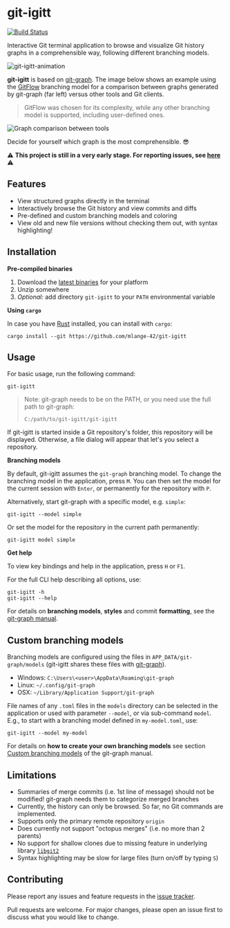 # git-igitt

[![Build Status](https://travis-ci.com/mlange-42/git-igitt.svg?branch=master)](https://travis-ci.com/mlange-42/git-igitt)

Interactive Git terminal application to browse and visualize Git history graphs in a comprehensible way, following different branching models.

![git-igitt-animation](https://user-images.githubusercontent.com/44003176/104823331-af30cd00-5849-11eb-97b5-1bea6efc133c.gif)

**git-igitt** is based on [git-graph](https://github.com/mlange-42/git-graph). The image below shows an example using the [GitFlow](https://nvie.com/posts/a-successful-git-branching-model/) branching model for a comparison between graphs generated by git-graph (far left) versus other tools and Git clients. 

> GitFlow was chosen for its complexity, while any other branching model is supported, including user-defined ones.

![Graph comparison between tools](https://user-images.githubusercontent.com/44003176/103466403-36a81780-4d45-11eb-90cc-167d210d7a52.png)

Decide for yourself which graph is the most comprehensible. :sunglasses:

:warning: **This project is still in a very early stage. For reporting issues, see [here](#contributing)** :warning:

## Features

* View structured graphs directly in the terminal
* Interactively browse the Git history and view commits and diffs
* Pre-defined and custom branching models and coloring
* View old and new file versions without checking them out, with syntax highlighting!

## Installation

**Pre-compiled binaries**

1. Download the [latest binaries](https://github.com/mlange-42/git-igitt/releases) for your platform
2. Unzip somewhere
3. *Optional:* add directory `git-igitt` to your `PATH` environmental variable

**Using `cargo`**

In case you have [Rust](https://www.rust-lang.org/) installed, you can install with `cargo`:

```
cargo install --git https://github.com/mlange-42/git-igitt
```

## Usage

For basic usage, run the following command:

```
git-igitt
```

> Note: git-graph needs to be on the PATH, or you need use the full path to git-graph:
> 
> ```
> C:/path/to/git-igitt/git-igitt
> ```

If git-igitt is started inside a Git repository's folder, this repository will be displayed. Otherwise, a file dialog will appear that let's you select a repository.

**Branching models**

By default, git-igitt assumes the `git-graph` branching model. To change the branching model in the application, press `M`. You can then set the model for the current session with `Enter`, or permanently for the repository with `P`. 

Alternatively, start git-graph with a specific model, e.g. `simple`:

```
git-igitt --model simple
```

Or set the model for the repository in the current path permanently:

```
git-igitt model simple
```

**Get help**

To view key bindings and help in the application, press `H` or `F1`. 

For the full CLI help describing all options, use:

```
git-igitt -h
git-igitt --help
```

For details on **branching models**, **styles** and commit **formatting**, see the [git-graph manual](https://github.com/mlange-42/git-graph/blob/master/docs/manual.md).

## Custom branching models

Branching models are configured using the files in `APP_DATA/git-graph/models` (git-igitt shares these files with [git-graph](https://github.com/mlange-42/git-graph)).

* Windows: `C:\Users\<user>\AppData\Roaming\git-graph`
* Linux: `~/.config/git-graph`
* OSX: `~/Library/Application Support/git-graph`

File names of any `.toml` files in the `models` directory can be selected in the application or used with parameter `--model`, or via sub-command `model`. E.g., to start with a branching model defined in `my-model.toml`, use:

```
git-igitt --model my-model
```

For details on **how to create your own branching models** see section 
[Custom branching models](https://github.com/mlange-42/git-graph/blob/master/docs/manual.md#custom-branching-models) of the git-graph manual.

## Limitations

* Summaries of merge commits (i.e. 1st line of message) should not be modified! git-graph needs them to categorize merged branches
* Currently, the history can only be browsed. So far, no Git commands are implemented.
* Supports only the primary remote repository `origin`
* Does currently not support "octopus merges" (i.e. no more than 2 parents)
* No support for shallow clones due to missing feature in underlying library [`libgit2`](https://github.com/libgit2/libgit2)
* Syntax highlighting may be slow for large files (turn on/off by typing `S`)

## Contributing

Please report any issues and feature requests in the [issue tracker](https://github.com/mlange-42/git-igitt/issues).

Pull requests are welcome. For major changes, please open an issue first to discuss what you would like to change.
